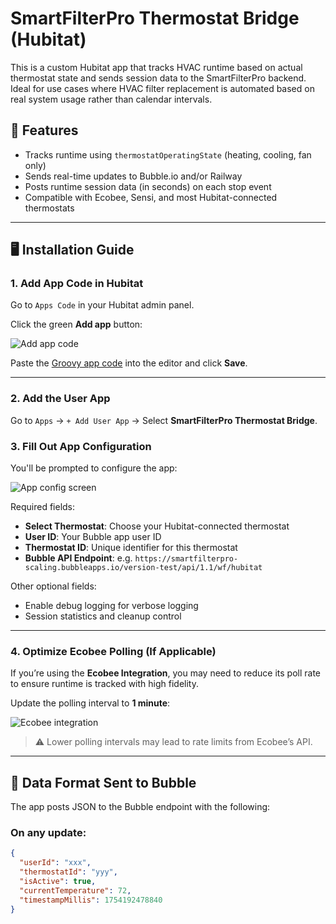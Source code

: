 # SmartFilterPro Thermostat Bridge (Hubitat)

This is a custom Hubitat app that tracks HVAC runtime based on actual thermostat state and sends session data to the SmartFilterPro backend. Ideal for use cases where HVAC filter replacement is automated based on real system usage rather than calendar intervals.

## 🌟 Features

- Tracks runtime using `thermostatOperatingState` (heating, cooling, fan only)
- Sends real-time updates to Bubble.io and/or Railway
- Posts runtime session data (in seconds) on each stop event
- Compatible with Ecobee, Sensi, and most Hubitat-connected thermostats

---

## 🖥️ Installation Guide

### 1. Add App Code in Hubitat

Go to `Apps Code` in your Hubitat admin panel.

Click the green **Add app** button:

![Add app code](https://github.com/smartfilterpro/smartfilterpro-hubitat-app/assets/your-upload-id/05251c3e-a035-40cc-be6c-d65bfe898a14.png)

Paste the [Groovy app code](https://raw.githubusercontent.com/smartfilterpro/smartfilterpro-hubitat-app/refs/heads/main/SmartFilterProHubitatApp.groovy) into the editor and click **Save**.

---

### 2. Add the User App

Go to `Apps` → `+ Add User App` → Select **SmartFilterPro Thermostat Bridge**.

### 3. Fill Out App Configuration

You'll be prompted to configure the app:

![App config screen](https://github.com/smartfilterpro/smartfilterpro-hubitat-app/assets/your-upload-id/125cb7bf-5409-4251-914f-39b6231592dd.png)

Required fields:
- **Select Thermostat**: Choose your Hubitat-connected thermostat
- **User ID**: Your Bubble app user ID
- **Thermostat ID**: Unique identifier for this thermostat
- **Bubble API Endpoint**: e.g. `https://smartfilterpro-scaling.bubbleapps.io/version-test/api/1.1/wf/hubitat`

Other optional fields:
- Enable debug logging for verbose logging
- Session statistics and cleanup control

---

### 4. Optimize Ecobee Polling (If Applicable)

If you’re using the **Ecobee Integration**, you may need to reduce its poll rate to ensure runtime is tracked with high fidelity.

Update the polling interval to **1 minute**:

![Ecobee integration](https://github.com/smartfilterpro/smartfilterpro-hubitat-app/assets/your-upload-id/67dd2d0e-a0e5-4330-8ad1-a7ea8d7a0b75.png)

> ⚠️ Lower polling intervals may lead to rate limits from Ecobee’s API.

---

## 🔄 Data Format Sent to Bubble

The app posts JSON to the Bubble endpoint with the following:

### On any update:
```json
{
  "userId": "xxx",
  "thermostatId": "yyy",
  "isActive": true,
  "currentTemperature": 72,
  "timestampMillis": 1754192478840
}
